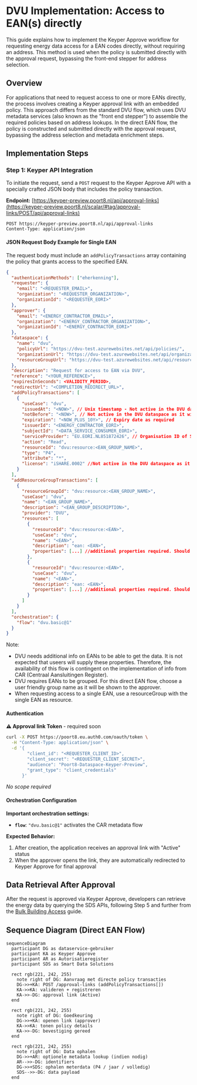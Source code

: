 # DVU Implementation: Access to EAN(s) directly

This guide explains how to implement the Keyper Approve workflow for requesting energy data access for a EAN codes directly, without requiring an address. This method is used when the policy is submitted directly with the approval request, bypassing the front-end stepper for address selection.

## Overview

For applications that need to request access to one or more EANs directly, the process involves creating a Keyper approval link with an embedded policy. This approach differs from the standard DVU flow, which uses DVU metadata services (also known as the "front end stepper") to assemble the required policies based on address lookups. In the direct EAN flow, the policy is constructed and submitted directly with the approval request, bypassing the address selection and metadata enrichment steps.

## Implementation Steps

### Step 1: Keyper API Integration

To initiate the request, send a `POST` request to the Keyper Approve API with a specially crafted JSON body that includes the policy transaction.

**Endpoint:** [https://keyper-preview.poort8.nl/api/approval-links](https://keyper-preview.poort8.nl/scalar/#tag/approval-links/POST/api/approval-links)

```http
POST https://keyper-preview.poort8.nl/api/approval-links
Content-Type: application/json
```

#### JSON Request Body Example for Single EAN

The request body must include an `addPolicyTransactions` array containing the policy that grants access to the specified EAN.

```json
{
  "authenticationMethods": ["eherkenning"],
  "requester": {
    "email": "<REQUESTER_EMAIL>",
    "organization": "<REQUESTER_ORGANIZATION>",
    "organizationId": "<REQUESTER_EORI>"
  },
  "approver": {
    "email": "<ENERGY_CONTRACTOR_EMAIL>",
    "organization": "<ENERGY_CONTRACTOR_ORGANIZATION>",
    "organizationId": "<ENERGY_CONTRACTOR_EORI>"
  },
  "dataspace": {
    "name": "dvu",
    "policyUrl": "https://dvu-test.azurewebsites.net/api/policies/",
    "organizationUrl": "https://dvu-test.azurewebsites.net/api/organization-registry/__ORGANIZATIONID__",
    "resourceGroupUrl": "https://dvu-test.azurewebsites.net/api/resourcegroups/"
  },
  "description": "Request for access to EAN via DVU",
  "reference": "<YOUR_REFERENCE>",
  "expiresInSeconds": <VALIDITY_PERIOD>,
  "redirectUrl": "<COMPLETION_REDIRECT_URL>",
  "addPolicyTransactions": [
    {
      "useCase": "dvu",
      "issuedAt": "<NOW>", // Unix timestamp - Not active in the DVU dataspace as it will always default to NOW
      "notBefore": "<NOW>", // Not active in the DVU dataspace as it will always default to NOW
      "expiration": "<NOW_PLUS_10Y>", // Expiry date as required
      "issuerId": "<ENERGY_CONTRACTOR_EORI>",
      "subjectId": "<DATA_SERVICE_CONSUMER_EORI>",
      "serviceProvider": "EU.EORI.NL851872426", // Organisation ID of SDS
      "action": "Read",
      "resourceId": "dvu:resource:<EAN_GROUP_NAME>",
      "type": "P4",
      "attribute": "*",
      "license": "iSHARE.0002" //Not active in the DVU dataspace as it will always default to iSHARE.0002
    }
  ],
  "addResourceGroupTransactions": [
    {
      "resourceGroupId": "dvu:resource:<EAN_GROUP_NAME>",
      "useCase": "dvu",
      "name": "<EAN_GROUP_NAME>",
      "description": "<EAN_GROUP_DESCRIPTION>",
      "provider": "DVU",
      "resources": [
        {
          "resourceId": "dvu:resource:<EAN>",
          "useCase": "dvu",
          "name": "<EAN>",
          "description": "ean: <EAN>",
          "properties": [...] //additional properties required. Should be supplied by CAR-connection when available
        },
        {
          "resourceId": "dvu:resource:<EAN>",
          "useCase": "dvu",
          "name": "<EAN>",
          "description": "ean: <EAN>",
          "properties": [...] //additional properties required. Should be supplied by CAR-connection when available
        }
      ]
    }
  ],
  "orchestration": {
    "flow": "dvu.basic@1"
  }
}
```

Note:
- DVU needs additional info on EANs to be able to get the data. It is not expected that useers will supply these properties. Therefore, the availability of this flow is contingent on the implementation of info from CAR (Centraal Aansluitingen Register).
- DVU requires EANs to be grouped. For this direct EAN flow, choose a user friendly group name as it will be shown to the approver.
- When requesting access to a single EAN, use a resourceGroup with the single EAN as resource.

#### **Authentication**

**⚠️ Approval link Token** - required soon

```bash
curl -X POST https://poort8.eu.auth0.com/oauth/token \
  -H "Content-Type: application/json" \
  -d '{
        "client_id": "<REQUESTER_CLIENT_ID>",
        "client_secret": "<REQUESTER_CLIENT_SECRET>",
        "audience": "Poort8-Dataspace-Keyper-Preview",
        "grant_type": "client_credentials"
      }'
```

*No scope required*

#### Orchestration Configuration

**Important orchestration settings:**
- **`flow`**: `"dvu.basic@1"` activates the CAR metadata flow

**Expected Behavior:**
1. After creation, the application receives an approval link with "Active" status
2. When the approver opens the link, they are automatically redirected to Keyper Approve for final approval

## Data Retrieval After Approval

After the request is approved via Keyper Approve, developers can retrieve the energy data by querying the SDS APIs, following Step 5 and further from the [Bulk Building Access](bulk-buildings.md) guide.

## Sequence Diagram (Direct EAN Flow)

```mermaid
sequenceDiagram
  participant DG as dataservice-gebruiker
  participant KA as Keyper Approve
  participant AR as Autorisatieregister
  participant SDS as Smart Data Solutions

  rect rgb(221, 242, 255)
    note right of DG: Aanvraag met directe policy transacties
    DG->>+KA: POST /approval-links (addPolicyTransactions[])
    KA->>KA: valideren + registreren
    KA->>-DG: approval link (Active)
  end

  rect rgb(221, 242, 255)
    note right of DG: Goedkeuring
    DG->>+KA: openen link (approver)
    KA->>KA: tonen policy details
    KA->>-DG: bevestiging gereed
  end

  rect rgb(221, 242, 255)
    note right of DG: Data ophalen
    DG->>+AR: optionele metadata lookup (indien nodig)
    AR-->>-DG: identifiers
    DG->>+SDS: ophalen meterdata (P4 / jaar / volledig)
    SDS-->>-DG: data payload
  end
```